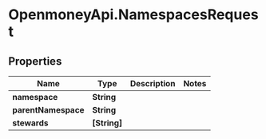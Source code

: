 # OpenmoneyApi.NamespacesRequest

## Properties
Name | Type | Description | Notes
------------ | ------------- | ------------- | -------------
**namespace** | **String** |  | 
**parentNamespace** | **String** |  | 
**stewards** | **[String]** |  | 


